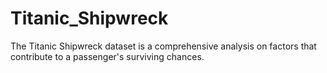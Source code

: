 # Titanic_Shipwreck
The Titanic Shipwreck  dataset is a comprehensive analysis on factors that contribute to a passenger's surviving chances.
